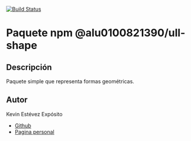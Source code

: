 [![Build Status](https://travis-ci.org/ULL-ESIT-DSI-1617/ull-shape-alu0100821390.svg?branch=master)](https://travis-ci.org/ULL-ESIT-DSI-1617/ull-shape-alu0100821390)

# Paquete npm @alu0100821390/ull-shape

## Descripción

Paquete simple que representa formas geométricas.

## Autor

Kevin Estévez Expósito  
* [Github](https://github.com/alu0100821390)
* [Pagina personal](http://alu0100821390.github.io)
